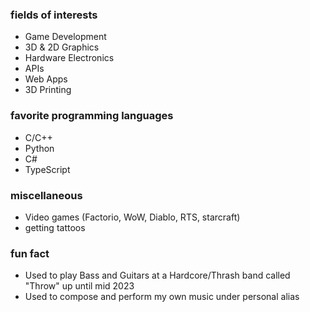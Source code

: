 ### fields of interests
  - Game Development
  - 3D & 2D Graphics
  - Hardware Electronics
  - APIs
  - Web Apps
  - 3D Printing

### favorite programming languages
  - C/C++
  - Python
  - C#
  - TypeScript

### miscellaneous 
  - Video games (Factorio, WoW, Diablo, RTS, starcraft)
  - getting tattoos

### fun fact
  - Used to play Bass and Guitars at a Hardcore/Thrash band called "Throw" up until mid 2023
  - Used to compose and perform my own music under personal alias

